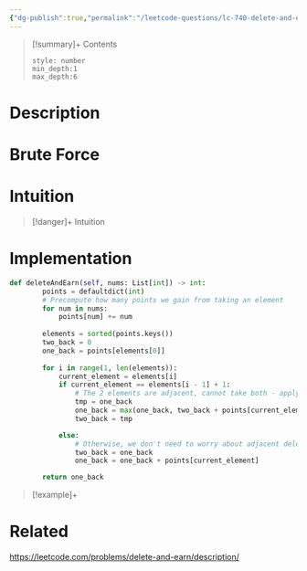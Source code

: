 ```yaml
---
{"dg-publish":true,"permalink":"/leetcode-questions/lc-740-delete-and-earn/","title":"LC 740. Delete and Earn","tags":["lc-medium","dp"]}
---
```



>[!summary]+ Contents
>```toc
>style: number
>min_depth:1
>max_depth:6
>```

# Description

# Brute Force
# Intuition

>[!danger]+ Intuition

# Implementation
```python
def deleteAndEarn(self, nums: List[int]) -> int:
        points = defaultdict(int)
        # Precompute how many points we gain from taking an element
        for num in nums:
            points[num] += num
            
        elements = sorted(points.keys())
        two_back = 0
        one_back = points[elements[0]]
        
        for i in range(1, len(elements)):
            current_element = elements[i]
            if current_element == elements[i - 1] + 1:
                # The 2 elements are adjacent, cannot take both - apply normal recurrence
                tmp = one_back
                one_back = max(one_back, two_back + points[current_element])
                two_back = tmp

            else:
                # Otherwise, we don't need to worry about adjacent deletions
                two_back = one_back
                one_back = one_back + points[current_element]

        return one_back
```

>[!example]+ 


# Related
https://leetcode.com/problems/delete-and-earn/description/